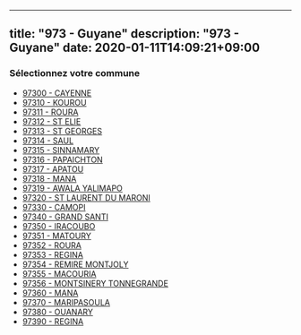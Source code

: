 
---
title: "973 - Guyane"
description: "973 - Guyane"
date: 2020-01-11T14:09:21+09:00
---

### Sélectionnez votre commune

- [97300 	- CAYENNE](/commune/97300_cayenne)
- [97310 	- KOUROU](/commune/97310_kourou)
- [97311 	- ROURA](/commune/97311_roura)
- [97312 	- ST ELIE](/commune/97312_st-elie)
- [97313 	- ST GEORGES](/commune/97313_st-georges)
- [97314 	- SAUL](/commune/97314_saul)
- [97315 	- SINNAMARY](/commune/97315_sinnamary)
- [97316 	- PAPAICHTON](/commune/97316_papaichton)
- [97317 	- APATOU](/commune/97317_apatou)
- [97318 	- MANA](/commune/97318_mana)
- [97319 	- AWALA YALIMAPO](/commune/97319_awala-yalimapo)
- [97320 	- ST LAURENT DU MARONI](/commune/97320_st-laurent-du-maroni)
- [97330 	- CAMOPI](/commune/97330_camopi)
- [97340 	- GRAND SANTI](/commune/97340_grand-santi)
- [97350 	- IRACOUBO](/commune/97350_iracoubo)
- [97351 	- MATOURY](/commune/97351_matoury)
- [97352 	- ROURA](/commune/97352_roura)
- [97353 	- REGINA](/commune/97353_regina)
- [97354 	- REMIRE MONTJOLY](/commune/97354_remire-montjoly)
- [97355 	- MACOURIA](/commune/97355_macouria)
- [97356 	- MONTSINERY TONNEGRANDE](/commune/97356_montsinery-tonnegrande)
- [97360 	- MANA](/commune/97360_mana)
- [97370 	- MARIPASOULA](/commune/97370_maripasoula)
- [97380 	- OUANARY](/commune/97380_ouanary)
- [97390 	- REGINA](/commune/97390_regina)

